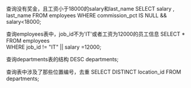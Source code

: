 查询没有奖金，且工资小于18000的salary和last_name
SELECT salary , last_name
FROM employees
WHERE commission_pct IS NULL && salary<18000;

查询employees表中，job_id不为'IT'或者工资为12000的员工信息
SELECT *
FROM employees	
WHERE job_id != "IT" || salary =12000;

查询departments表的结构
DESC departments;

查询表中涉及了那些位置编号，去重
SELECT DISTINCT location_id
FROM departments;
